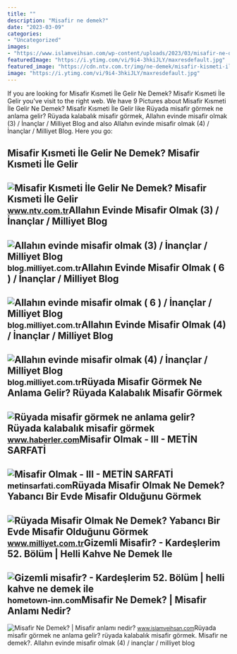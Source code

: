 ```yaml
---
title: ""
description: "Misafir ne demek?"
date: "2023-03-09"
categories:
- "Uncategorized"
images:
- "https://www.islamveihsan.com/wp-content/uploads/2023/03/misafir-ne-demek-191021.jpg"
featuredImage: "https://i.ytimg.com/vi/9i4-3hkiJLY/maxresdefault.jpg"
featured_image: "https://cdn.ntv.com.tr/img/ne-demek/misafir-kismeti-ile-gelir_31491.jpg"
image: "https://i.ytimg.com/vi/9i4-3hkiJLY/maxresdefault.jpg"
---
```


If you are looking for Misafir Kısmeti İle Gelir Ne Demek? Misafir Kısmeti İle Gelir you've visit to the right web. We have 9 Pictures about Misafir Kısmeti İle Gelir Ne Demek? Misafir Kısmeti İle Gelir like Rüyada misafir görmek ne anlama gelir? Rüyada kalabalık misafir görmek, Allahın evinde misafir olmak (3) / İnançlar / Milliyet Blog and also Allahın evinde misafir olmak (4) / İnançlar / Milliyet Blog. Here you go:

Misafir Kısmeti İle Gelir Ne Demek? Misafir Kısmeti İle Gelir
-------------------------------------------------------------

 ![Misafir Kısmeti İle Gelir Ne Demek? Misafir Kısmeti İle Gelir](https://cdn.ntv.com.tr/img/ne-demek/misafir-kismeti-ile-gelir_31491.jpg) <small>www.ntv.com.tr</small>Allahın Evinde Misafir Olmak (3) / İnançlar / Milliyet Blog
-----------------------------------------------------------

 ![Allahın evinde misafir olmak (3) / İnançlar / Milliyet Blog](https://iblog.milliyet.com.tr/imgroot/blogv7/Blog333/2011/09/11/34/112853-3-4-66294.jpg) <small>blog.milliyet.com.tr</small>Allahın Evinde Misafir Olmak ( 6 ) / İnançlar / Milliyet Blog
-------------------------------------------------------------

 ![Allahın evinde misafir olmak ( 6 ) / İnançlar / Milliyet Blog](https://iblog.milliyet.com.tr/imgroot/blogv7/Blog333/2011/09/11/27/118706-3-4-bd902.jpg) <small>blog.milliyet.com.tr</small>Allahın Evinde Misafir Olmak (4) / İnançlar / Milliyet Blog
-----------------------------------------------------------

 ![Allahın evinde misafir olmak (4) / İnançlar / Milliyet Blog](https://iblog.milliyet.com.tr/imgroot/blogv7/Blog333/2011/09/11/50/114590-3-4-e48f9.jpg) <small>blog.milliyet.com.tr</small>Rüyada Misafir Görmek Ne Anlama Gelir? Rüyada Kalabalık Misafir Görmek
----------------------------------------------------------------------

 ![Rüyada misafir görmek ne anlama gelir? Rüyada kalabalık misafir görmek](https://i.hbrcdn.com/haber/2022/10/05/ruyada-misafir-gormek-ne-anlama-gelir-ruyada-15335937_598_amp.jpg) <small>www.haberler.com</small>Misafir Olmak - III - METİN SARFATİ
-----------------------------------

 ![Misafir Olmak - III - METİN SARFATİ](https://metinsarfati.com/wp-content/uploads/2022/02/misafir-olmak-3-sarfati-.jpg) <small>metinsarfati.com</small>Rüyada Misafir Olmak Ne Demek? Yabancı Bir Evde Misafir Olduğunu Görmek
-----------------------------------------------------------------------

 ![Rüyada Misafir Olmak Ne Demek? Yabancı Bir Evde Misafir Olduğunu Görmek](https://image.milimaj.com/i/milliyet/75/0x0/5fea7a7e554280066096651f.jpg) <small>www.milliyet.com.tr</small>Gizemli Misafir? - Kardeşlerim 52. Bölüm | Helli Kahve Ne Demek Ile
-------------------------------------------------------------------

 ![Gizemli misafir? - Kardeşlerim 52. Bölüm | helli kahve ne demek ile](https://i.ytimg.com/vi/9i4-3hkiJLY/maxresdefault.jpg) <small>hometown-inn.com</small>Misafir Ne Demek? | Misafir Anlamı Nedir?
-----------------------------------------

 ![Misafir Ne Demek? | Misafir anlamı nedir?](https://www.islamveihsan.com/wp-content/uploads/2023/03/misafir-ne-demek-191021.jpg) <small>www.islamveihsan.com</small>Rüyada misafir görmek ne anlama gelir? rüyada kalabalık misafir görmek. Misafir ne demek?. Allahın evinde misafir olmak (4) / i̇nançlar / milliyet blog
